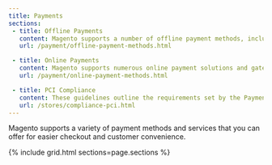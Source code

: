 ```yaml
---
title: Payments
sections:
 - title: Offline Payments
   content: Magento supports a number of offline payment methods, including payment by check or money order, and cash on delivery (COD).
   url: /payment/offline-payment-methods.html

 - title: Online Payments
   content: Magento supports numerous online payment solutions and gateways such as PayPal, Braintree, Klarna, and more.
   url: /payment/online-payment-methods.html

 - title: PCI Compliance
   content: These guidelines outline the requirements set by the Payment Card Industry (PCI) for businesses that accept payment by credit card over the Internet.
   url: /stores/compliance-pci.html
---
```


Magento supports a variety of payment methods and services that you can offer for easier checkout and customer convenience.

{% include grid.html sections=page.sections %}

